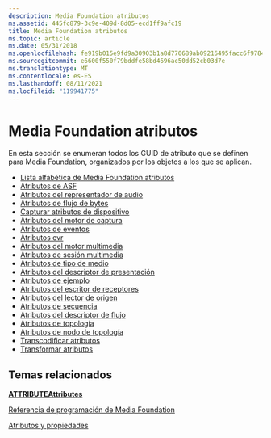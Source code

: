 ```yaml
---
description: Media Foundation atributos
ms.assetid: 445fc879-3c9e-409d-8d05-ecd1ff9afc19
title: Media Foundation atributos
ms.topic: article
ms.date: 05/31/2018
ms.openlocfilehash: fe919b015e9fd9a30903b1a8d770689ab09216495facc6f9784feee5bc967ab1
ms.sourcegitcommit: e6600f550f79bddfe58bd4696ac50dd52cb03d7e
ms.translationtype: MT
ms.contentlocale: es-ES
ms.lasthandoff: 08/11/2021
ms.locfileid: "119941775"
---
```

# <a name="media-foundation-attributes"></a>Media Foundation atributos

En esta sección se enumeran todos los GUID de atributo que se definen para Media Foundation, organizados por los objetos a los que se aplican.

-   [Lista alfabética de Media Foundation atributos](alphabetical-list-of-media-foundation-attributes.md)
-   [Atributos de ASF](asf-attributes.md)
-   [Atributos del representador de audio](audio-renderer-attributes.md)
-   [Atributos de flujo de bytes](byte-stream-attributes.md)
-   [Capturar atributos de dispositivo](capture-device-attributes.md)
-   [Atributos del motor de captura](capture-engine-attributes.md)
-   [Atributos de eventos](event-attributes.md)
-   [Atributos evr](enhanced-video-renderer-attributes.md)
-   [Atributos del motor multimedia](media-engine-attributes.md)
-   [Atributos de sesión multimedia](media-session-attributes.md)
-   [Atributos de tipo de medio](media-type-attributes.md)
-   [Atributos del descriptor de presentación](presentation-descriptor-attributes.md)
-   [Atributos de ejemplo](sample-attributes.md)
-   [Atributos del escritor de receptores](sink-writer-attributes.md)
-   [Atributos del lector de origen](source-reader-attributes.md)
-   [Atributos de secuencia](stream-attributes.md)
-   [Atributos del descriptor de flujo](stream-descriptor-attributes.md)
-   [Atributos de topología](topology-attributes.md)
-   [Atributos de nodo de topología](topology-node-attributes.md)
-   [Transcodificar atributos](transcode-attributes.md)
-   [Transformar atributos](transform-attributes.md)

## <a name="related-topics"></a>Temas relacionados

<dl> <dt>

[**ATTRIBUTEAttributes**](/windows/desktop/api/mfobjects/nn-mfobjects-imfattributes)
</dt> <dt>

[Referencia de programación de Media Foundation](media-foundation-programming-reference.md)
</dt> <dt>

[Atributos y propiedades](attributes-and-properties.md)
</dt> </dl>

 

 



